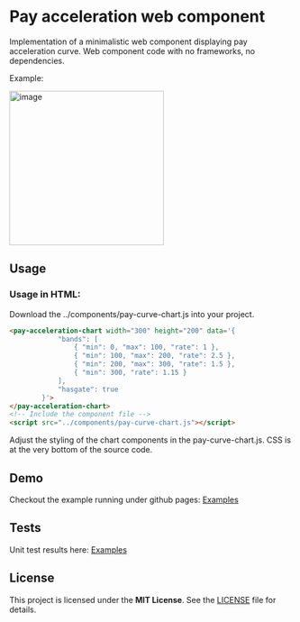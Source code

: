# Pay acceleration web component

Implementation of a minimalistic web component displaying pay acceleration curve. 
Web component code with no frameworks, no dependencies. 

Example:

<img width="274" alt="image" src="https://github.com/user-attachments/assets/071bb9ee-9b60-4e92-8144-499231d58d80" />

## Usage

### Usage in HTML:

Download the ../components/pay-curve-chart.js into your project.

```html
<pay-acceleration-chart width="300" height="200" data='{
            "bands": [
                { "min": 0, "max": 100, "rate": 1 },
                { "min": 100, "max": 200, "rate": 2.5 },
                { "min": 200, "max": 300, "rate": 1.5 },
                { "min": 300, "rate": 1.15 }
            ],
            "hasgate": true
        }'>
</pay-acceleration-chart>
<!-- Include the component file -->
<script src="../components/pay-curve-chart.js"></script>
```

Adjust the styling of the chart components in the pay-curve-chart.js. CSS is at the very bottom of the source code.

## Demo

Checkout the example running under github pages: [Examples](https://dchovanec.github.io/accchart/examples/)

## Tests

Unit test results here: [Examples](https://dchovanec.github.io/accchart/tests/)

## License

This project is licensed under the **MIT License**. See the [LICENSE](LICENSE) file for details.
